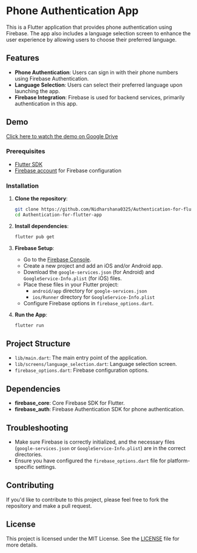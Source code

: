 # Phone Authentication App

This is a Flutter application that provides phone authentication using Firebase. The app also includes a language selection screen to enhance the user experience by allowing users to choose their preferred language.

## Features

- **Phone Authentication**: Users can sign in with their phone numbers using Firebase Authentication.
- **Language Selection**: Users can select their preferred language upon launching the app.
- **Firebase Integration**: Firebase is used for backend services, primarily authentication in this app.
## Demo

[Click here to watch the demo on Google Drive](https://drive.google.com/file/d/1VBQqT_qgBObnRuks97mwueps6PKTFzfW/view?usp=sharing)

### Prerequisites

- [Flutter SDK](https://flutter.dev/docs/get-started/install)
- [Firebase account](https://firebase.google.com/) for Firebase configuration

### Installation

1. **Clone the repository**:
    ```bash
    git clone https://github.com/Nidharshana0325/Authentication-for-flutter-app.git
    cd Authentication-for-flutter-app
    ```

2. **Install dependencies**:
    ```bash
    flutter pub get
    ```

3. **Firebase Setup**:
    - Go to the [Firebase Console](https://console.firebase.google.com/).
    - Create a new project and add an iOS and/or Android app.
    - Download the `google-services.json` (for Android) and `GoogleService-Info.plist` (for iOS) files.
    - Place these files in your Flutter project:
      - `android/app` directory for `google-services.json`
      - `ios/Runner` directory for `GoogleService-Info.plist`
    - Configure Firebase options in `firebase_options.dart`.

4. **Run the App**:
    ```bash
    flutter run
    ```

## Project Structure

- `lib/main.dart`: The main entry point of the application.
- `lib/screens/language_selection.dart`: Language selection screen.
- `firebase_options.dart`: Firebase configuration options.

## Dependencies

- **firebase_core**: Core Firebase SDK for Flutter.
- **firebase_auth**: Firebase Authentication SDK for phone authentication.

## Troubleshooting

- Make sure Firebase is correctly initialized, and the necessary files (`google-services.json` or `GoogleService-Info.plist`) are in the correct directories.
- Ensure you have configured the `firebase_options.dart` file for platform-specific settings.

## Contributing

If you'd like to contribute to this project, please feel free to fork the repository and make a pull request.

## License

This project is licensed under the MIT License. See the [LICENSE](LICENSE) file for more details.
